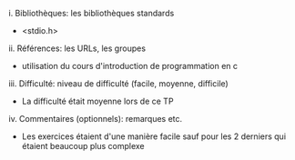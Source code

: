 i.  Bibliothèques: les bibliothèques standards
- <stdio.h> 

ii. Références: les URLs, les groupes
- utilisation du cours d'introduction de programmation en c

iii. Difficulté: niveau de difficulté (facile, moyenne, difficile)
- La difficulté était moyenne lors de ce TP

iv. Commentaires (optionnels): remarques etc.
- Les exercices étaient d'une manière facile sauf pour les 2 derniers qui étaient beaucoup plus complexe